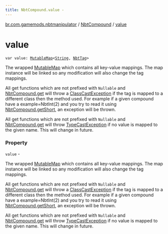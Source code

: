 ```yaml
---
title: NbtCompound.value - 
---
```


[br.com.gamemods.nbtmanipulator](../index.html) / [NbtCompound](index.html) / [value](./value.html)

# value

`var value: `[`MutableMap`](https://kotlinlang.org/api/latest/jvm/stdlib/kotlin.collections/-mutable-map/index.html)`<`[`String`](https://kotlinlang.org/api/latest/jvm/stdlib/kotlin/-string/index.html)`, `[`NbtTag`](../-nbt-tag.html)`>`

The wrapped [MutableMap](https://kotlinlang.org/api/latest/jvm/stdlib/kotlin.collections/-mutable-map/index.html) which contains all key-value mappings.
The map instance will be linked so any modification will also change the tag mappings.

All get functions which are not prefixed with `Nullable` and [NbtCompound.get](get.html) will throw a [ClassCastException](https://kotlinlang.org/api/latest/jvm/stdlib/kotlin/-class-cast-exception/index.html)
if the tag is mapped to a different class then the method used. For example if a given compound
have a example=NbtInt(2) and you try to read it using [NbtCompound.getShort](get-short.html), an exception will be thrown.

All get functions which are not prefixed with `Nullable` and [NbtCompound.get](get.html) will throw [TypeCastException](https://kotlinlang.org/api/latest/jvm/stdlib/kotlin/-type-cast-exception/index.html)
if no value is mapped to the given name. This will change in future.

### Property

`value` -

The wrapped [MutableMap](https://kotlinlang.org/api/latest/jvm/stdlib/kotlin.collections/-mutable-map/index.html) which contains all key-value mappings.
The map instance will be linked so any modification will also change the tag mappings.




All get functions which are not prefixed with `Nullable` and [NbtCompound.get](get.html) will throw a [ClassCastException](https://kotlinlang.org/api/latest/jvm/stdlib/kotlin/-class-cast-exception/index.html)
if the tag is mapped to a different class then the method used. For example if a given compound
have a example=NbtInt(2) and you try to read it using [NbtCompound.getShort](get-short.html), an exception will be thrown.




All get functions which are not prefixed with `Nullable` and [NbtCompound.get](get.html) will throw [TypeCastException](https://kotlinlang.org/api/latest/jvm/stdlib/kotlin/-type-cast-exception/index.html)
if no value is mapped to the given name. This will change in future.

